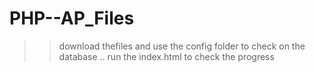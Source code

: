 # PHP--AP_Files

>> download thefiles and use the config folder to check on the database
 .. run the index.html to check the progress
